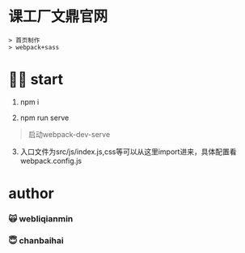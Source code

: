 # 课工厂文鼎官网
    > 首页制作
    > webpack+sass
# 💪🏻 start
1. npm i    

2. npm run serve    

  > 启动webpack-dev-serve  

3. 入口文件为src/js/index.js,css等可以从这里import进来，具体配置看webpack.config.js  
# author
### 🙀 webliqianmin
### 😇 chanbaihai
